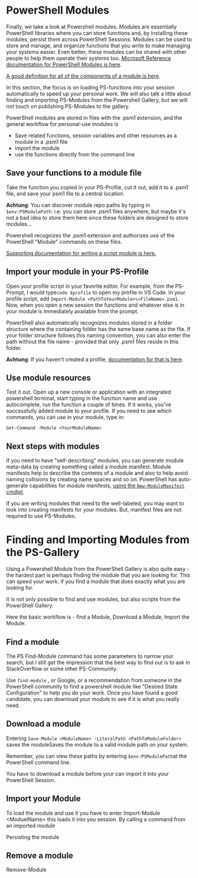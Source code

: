 # PowerShell Modules

Finally, we take a look at Powershell modules. Modules are essentially PowerShell libraries where you can store functions and, by installing these modules, persist them across PowerShell Sessions. Modules can be used to store and manage, and organize functions that you write to make managing your systems easier. Even better, these modules can be shared with other people to help them operate their systems too. [Microsoft Reference documentation for PowerShell Modules is here](https://docs.microsoft.com/en-us/powershell/module/microsoft.powershell.core/about/about_modules?view=powershell-6).

[A good definition for all of the components of a module is here](https://msdn.microsoft.com/en-us/library/dd878324%28v=vs.85%29.aspx).

In this section, the focus is on loading PS-functions into your session automatically to speed up your personal work. We will also talk a little about finding and importing PS-Modules from the Powershell Gallery, but we will not touch on publishing PS-Modules to the gallery.

PowerShell modules are stored in files with the .psm1 extension, and the general workflow for personal-use modules is

* Save related functions, session variables and other resources as a module in a .psm1 file
* import the module
* use the functions directly from the command line

## Save your functions to a module file

Take the function you copied in your PS-Profile, cut it out, add it to a .psm1 file, and save your psm1 file to a central location.

**Achtung**: You can discover module repo paths by typing in `$env:PSModulePath`: i.e. you can store .psm1 files anywhere, but maybe it's not a bad idea to store them here since these folders are designed to store modules...

Powershell recognizes the .psm1 extension and authorizes use of the PowerShell "Module" commands on these files.

[Supporting documentation for writing a script module is here.](https://msdn.microsoft.com/en-us/library/dd878340%28v=vs.85%29.aspx)

## Import your module in your PS-Profile

Open your profile script in your favorite editor. For example, from the PS-Prompt, I would type`code $profile` to open my profile in VS Code. In your profile script, add `Import-Module <PathToYourModule>\<FileName>.psm1`. Now, when you open a new session the functions and whatever else is in your module is immediately available from the prompt.

PowerShell also automatically recognizes modules stored in a folder structure where the containing folder has the same base name as the file. If your folder structure follows this naming convention, you can also enter the path without the file name - provided that only .psm1 files reside in this folder.

**Achtung**: If you haven't created a profile, [documentation for that is here](https://docs.microsoft.com/en-us/powershell/module/Microsoft.PowerShell.Core/Import-Module?view=powershell-6#description).

## Use module resources

Test it out. Open up a new console or application with an integrated powershell terminal, start typing in the function name and use autocomplete, run the function a couple of times. If it works, you've successfully added module to your profile. If you need to see which commands, you can use in your module, type in:

`Get-Command -Module <YourModuleName>`

## Next steps with modules

If you need to have "self-describing" modules, you can generate module meta-data by creating something called a module manifest. Module manifests help to describe the contents of a module and also to help avoid naming collisions by creating name spaces and so on. PowerShell has auto-generate capabilities for module manifests, [using the `New-ModuleManifest` cmdlet](https://docs.microsoft.com/en-us/powershell/module/microsoft.powershell.core/new-modulemanifest?view=powershell-6#description).

If you are writing modules that need to the well-labeled, you may want to look into creating manifests for your modules. But, manifest files are not required to use PS-Modules.

# Finding and Importing Modules from the PS-Gallery

Using a Powershell Module from the PowerShell Gallery is also quite easy - the hardest part is perhaps finding the module that you are looking for. This can speed your work, if you find a module that does exactly what you are looking for.

It is not only possible to find and use modules, but also scripts from the PowerShell Gallery.

Here the basic workflow is - find a Module, Download a Module, Import the Module.

## Find a module

The PS Find-Module command has some parameters to narrow your search, but I still get the impression that the best way to find out is to ask in StackOverflow or some other PS-Community.

Use `find-module` , or Google, or a recommendation from someone in the PowerShell community to find a powershell module like "Desired State Configuration" to help you do your work. Once you have found a good candidate, you can download your module to see if it is what you really need.

## Download a module

Entering `Save-Module <ModuleName> -LiteralPath <PathToModuleFolder>` saves the moduleSaves the module to a valid module path on your system.

Remember, you can view these paths by entering `$env:PSModulePath`at the PowerShell command line.

You have to download a module before your can import it into your PowerShell Session.

## Import your Module

To load the module and use it you have to enter Import-Module &lt;ModuelName&gt; this loads it into you session. By calling a command from an imported module 

Persisting the module

## Remove a module

Remove-Module

